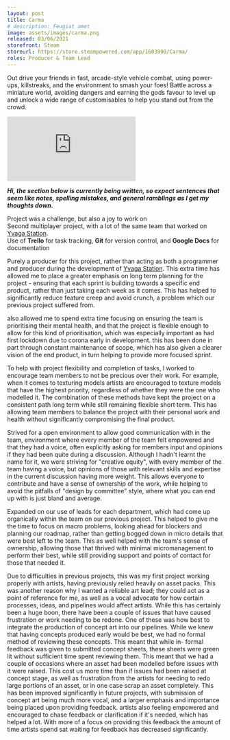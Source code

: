 ```yaml
---
layout: post
title: Carma
# description: Feugiat amet 
image: assets/images/carma.png
released: 03/06/2021
storefront: Steam
storeurl: https://store.steampowered.com/app/1603990/Carma/
roles: Producer & Team Lead
---
```


Out drive your friends in fast, arcade-style vehicle combat, using power-ups, killstreaks, and the environment to smash your foes! Battle across a miniature world, avoiding dangers and earning the gods favour to level up and unlock a wide range of customisables to help you stand out from the crowd. 

<!-- <div class="video-container">
    <iframe width="560" height="315" src="https://www.youtube.com/embed/_TyJeKKQh-s?controls=0" frameborder="0"
        allow="accelerometer; autoplay; encrypted-media; gyroscope; picture-in-picture" allowfullscreen></iframe>
</div> -->

<div class="container">
    <iframe class="video" src="https://www.youtube.com/embed/dADEpq_RglU" title="YouTube video player"
        frameborder="0" allow="accelerometer; autoplay; clipboard-write; encrypted-media; gyroscope; picture-in-picture"
        allowfullscreen></iframe>
</div>


<!-- <div class="video-contatiner">
    <iframe style="width: auto;" src="https://www.youtube.com/embed/dADEpq_RglU" title="YouTube video player"
        frameborder="0" allow="accelerometer; autoplay; clipboard-write; encrypted-media; gyroscope; picture-in-picture"
        allowfullscreen></iframe>
</div> -->

<b><i>Hi, the section below is currently being written, so expect sentences that seem like notes, spelling mistakes, and general ramblings as I get my thoughts down.</b></i>

Project was a challenge, but also a joy to work on <br>
Second multiplayer project, with a lot of the same team that worked on <a href="{{site.baseurl}}/2020/01/01/Yvaga.html">Yvaga Station</a>. <br>
Use of <b>Trello</b> for task tracking, <b>Git</b> for version control, and <b>Google Docs</b> for documentation

Purely a producer for this project, rather than acting as both a programmer and producer during the development of <a href="{{site.baseurl}}/2020/01/01/Yvaga.html">Yvaga Station</a>. This extra time has allowed me to place a greater emphasis on long term planning for the project - ensuring that each sprint is building towards a specific end product, rather than just taking each week as it comes. This has helped to significantly reduce feature creep and avoid crunch, a problem which our previous project suffered from.

also allowed me to spend extra time focusing on ensuring the team is prioritising their mental health, and that the project is flexible enough to allow for this kind of prioritisation, which was especially important as had first lockdown due to corona early in development. this has been done in part through constant maintenance of scope, which has also given a clearer vision of the end product, in turn helping to provide more focused sprint.

To help with project flexibility and completion of tasks, I worked to encourage team members to not be precious over their work. For example, when it comes to texturing models artists are encouraged to texture models that have the highest priority, regardless of whether they were the one who modelled it. The combination of these methods have kept the project on a consistent path long term while still remaining flexible short term. This has allowing team members to balance the project with their personal work and health without significantly compromising the final product.

Strived for a open environment to allow good communication with in the team, environment where every member of the team felt empowered and that they had a voice, often explicitly asking for members input and opinions if they had been quite during a discussion. Although I hadn't learnt the name for it, we were striving for "creative equity", with every member of the team having a voice, but opinions of those with relevant skills and expertise in the current discussion having more weight. This allows everyone to contribute and have a sense of ownership of the work, while helping to avoid the pitfalls of "design by committee" style, where what you can end up with is just bland and average.

Expanded on our use of leads for each department, which had come up organically within the team on our previous project. This helped to give me the time to focus on macro problems, looking ahead for blockers and planning our roadmap, rather than getting bogged down in micro details that were best left to the team. This as well helped with the team's sense of ownership, allowing those that thrived with minimal micromanagement to perform their best, while still providing support and points of contact for those that needed it.

Due to difficulties in previous projects, this was my first project working properly with artists, having previously relied heavily on asset packs. This was another
reason why I wanted a reliable art lead; they could act as a point of reference
for me, as well as a vocal advocate for how certain processes, ideas, and pipelines
would affect artists. While this has certainly been a huge boon, there have been
a couple of issues that have caused frustration or work needing to be redone.
One of these was how best to integrate the production of concept art into our
pipelines. While we knew that having concepts produced early would be best,
we had no formal method of reviewing these concepts. This meant that while in-
formal feedback was given to submitted concept sheets, these sheets were green
lit without sufficient time spent reviewing them. This meant that we had a
couple of occasions where an asset had been modelled before issues with it were
raised. This cost us more time than if issues had been raised at concept stage,
as well as frustration from the artists for needing to redo large portions of an
asset, or in one case scrap an asset completely. 
This has been improved significantly in future projects, with submission of concept art being much more vocal, and a larger emphasis and importance being placed upon providing feedback. artists also feeling empowered and encouraged to chase feedback or clarification if it's needed, which has helped a lot. With more of a focus on providing this feedback the amount of time artists spend sat waiting for feedback has decreased significantly.

<!-- 
Pitched game to academics in the style of an investor pitch
Bringing on artists half way through a project
Provided valuable and meaningful feedback to all members of the team, both informally throughout the project and formally every fortnight as part of academic submission
Set up and run steam beta tests
Build & stable branch management
IP/ Share agreement
Storefront set up, configuration, and research
busisness and market research
Set up a company to publish games through
Ran a team of 13
Budget mock up
tracked dev hours to help with budget mock up and scoping (students so not working standard number of hours each week)
Handled steam release
handled academic requirements and submission for the team

Talk about how boards were structured and maintained
Post mortem
Images of boards and charts 
-->